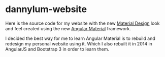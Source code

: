 # dannylum-website
Here is the source code for my website with the new [Material Design](https://www.google.com/design/spec/material-design/)
look and feel created using the new [Angular Material](https://material.angularjs.org) framework.

I decided the best way for me to learn Angular Material is to rebuild and redesign my personal website using it. Which I also
rebuilt it in 2014 in AngularJS and Bootstrap 3 in order to learn them.
